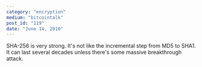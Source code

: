 ```yaml
---
category: "encryption"
medium: "bitcointalk"
post_id: "119"
date: "June 14, 2010"
---
```

SHA-256 is very strong.  It's not like the incremental step from MD5 to SHA1.  It can last several decades unless there's some massive breakthrough attack.